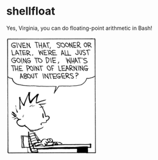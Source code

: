 # shellfloat
Yes, Virginia, you can do floating-point arithmetic in Bash!

![image info](./Calvin_on_integers_19930601.png)

